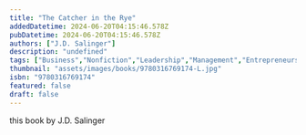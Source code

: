 ```yaml
---
title: "The Catcher in the Rye"
addedDatetime: 2024-06-20T04:15:46.578Z
pubDatetime: 2024-06-20T04:15:46.578Z
authors: ["J.D. Salinger"]
description: "undefined"
tags: ["Business","Nonfiction","Leadership","Management","Entrepreneurship","Self Help"]
thumbnail: "assets/images/books/9780316769174-L.jpg"
isbn: "9780316769174"
featured: false
draft: false
---
```


this book by J.D. Salinger 
